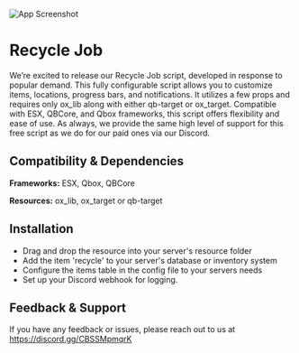


![App Screenshot](https://i.imgur.com/wa6J4hE.png)


# Recycle Job 



We’re excited to release our Recycle Job script, developed in response to popular demand. This fully configurable script allows you to customize items, locations, progress bars, and notifications. It utilizes a few props and requires only ox_lib along with either qb-target or ox_target. Compatible with ESX, QBCore, and Qbox frameworks, this script offers flexibility and ease of use. As always, we provide the same high level of support for this free script as we do for our paid ones via our Discord.


## Compatibility & Dependencies

**Frameworks:** ESX, Qbox, QBCore

**Resources:** ox_lib, ox_target or qb-target


## Installation

 - Drag and drop the resource into your server's resource folder
 - Add the item 'recycle' to your server's database or inventory system
 - Configure the items table in the config file to your servers needs
 - Set up your Discord webhook for logging.


    
## Feedback & Support 

If you have any feedback or issues, please reach out to us at https://discord.gg/CBSSMpmqrK

